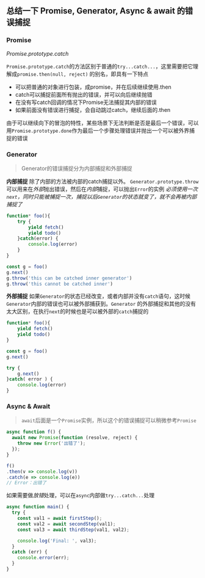 
## 总结一下 Promise, Generator, Async & await 的错误捕捉


### Promise

*Promise.prototype.catch*

`Promise.prototype.catch`的方法区别于普通的`try...catch...`，这里需要把它理解成`promise.then(null, reject)` 的别名，即具有一下特点
* 可以把普通的对象进行包装，成promise，并在后续继续使用.then
* catch可以捕捉前面所有抛出的错误，并可以向后继续抛错
* 在没有写catch回调的情况下Promise无法捕捉其内部的错误
* 如果前面没有错误进行捕捉，会自动跳过catch，继续后面的.then

由于可以继续向下的冒泡的特性，某些场景下无法判断是否是最后一个错误，可以用`Promise.prototype.done`作为最后一个步骤处理错误并抛出一个可以被外界捕捉的错误


### Generator

> Generator的错误捕捉分为内部捕捉和外部捕捉

**内部捕捉**
除了内部的方法被内部的catch捕捉以外。
`Generator.prototype.throw`可以用来在*外部*抛出错误，然后在*内部*捕捉，可以抛出`Error`的实例
*必须使用一次`next`，同时只能被捕捉一次，捕捉以后`Generator`的状态就变了，就不会再被内部捕捉了*

```js
function* foo(){
    try {
        yield fetch()
        yield todo()
    }catch(error) {
        console.log(error)
    }
}

const g = foo()
g.next() 
g.throw('this can be catched inner generator')
g.throw('this cannot be catched inner')
```


**外部捕捉**
如果`Generator`的状态已经改变，或者内部并没有`catch`语句，这时候`Generator`内部的错误也可以被外部捕获到。`Generator` 的外部捕捉和其他的没有太大区别，在执行`next`的时候也是可以被外部的`catch`捕捉的

```js
function* foo(){
    yield fetch()
    yield todo()
}

const g = foo()
g.next() 

try {
    g.next()
}catch( error ) {
    console.log(error)
}
```


### Async & Await

> `await`后面是一个`Promise`实例，所以这个的错误捕捉可以稍微参考`Promise`

```js
async function f() {
  await new Promise(function (resolve, reject) {
    throw new Error('出错了');
  });
}

f()
.then(v => console.log(v))
.catch(e => console.log(e))
// Error：出错了
```

如果需要做*放错*处理，可以在`async`内部做`try...catch...`处理

```js
async function main() {
  try {
    const val1 = await firstStep();
    const val2 = await secondStep(val1);
    const val3 = await thirdStep(val1, val2);

    console.log('Final: ', val3);
  }
  catch (err) {
    console.error(err);
  }
}
```